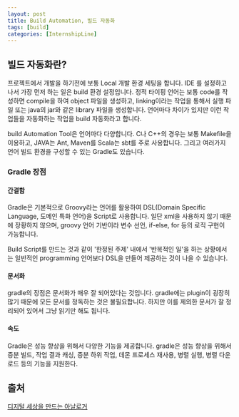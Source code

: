 ```yaml
---
layout: post
title: Build Automation, 빌드 자동화
tags: [build]
categories: [InternshipLine]
---
```


## 빌드 자동화란?

프로젝트에서 개발을 하기전에 보통 Local 개발 환경 세팅을 합니다. IDE 를 설정하고 나서 가장 먼저 하는 일은 build 환경 설정입니다. 정적 타이핑 언어는 보통 code를 작성하면 compile을 하여 object 파일을 생성하고, linking이라는 작업을 통해서 실행 파일 또는 java의 jar와 같은 library 파일을 생성합니다. 언어마다 차이가 있지만 이런 작업들을 자동화하는 작업을 build 자동화라고 합니다.

build Automation Tool은 언어마다 다양합니다. C나 C++의 경우는 보통 Makefile을 이용하고, JAVA는 Ant, Maven를 Scala는 sbt를 주로 사용합니다. 그리고 여러가지 언어 빌드 환경을 구성할 수 있는 Gradle도 있습니다.

### Gradle 장점

#### 간결함

Gradle은 기본적으로 Groovy라는 언어를 활용하여 DSL(Domain Specific Language, 도메인 특화 언어)을 Script로 사용합니다. 일단 xml을 사용하지 않기 때문에 장황하지 않으며, groovy 언어 기반이라 변수 선언, if-else, for 등의 로직 구현이 가능합니다.

Build Script를 만드는 것과 같이 '한정된 주제' 내에서 '반복적인 일'을 하는 상황에서는 일반적인 programming 언어보다 DSL을 만들어 제공하는 것이 나을 수 있습니다.

#### 문서화

gradle의 장점은 문서화가 매우 잘 되어있다는 것입니다. gradle에는 plugin이 굉장히 많기 때문에 모든 문서를 정독하는 것은 불필요합니다. 하지만 이를 제외한 문서가 잘 정리되어 있어서 그냥 읽기만 해도 됩니다.

#### 속도

Gradle은 성능 향상을 위해서 다양한 기능을 제공합니다. gradle은 성능 향상을 위해서 증분 빌드, 작업 결과 캐싱, 증분 하위 작업, 데몬 프로세스 재사용, 병렬 실행, 병렬 다운로드 등의 기능을 지원한다.

## 출처

[디지털 세상을 만드는 아날로거](https://medium.com/@goinhacker/운영-자동화-1-빌드-자동화-by-gradle-7630c0993d09)